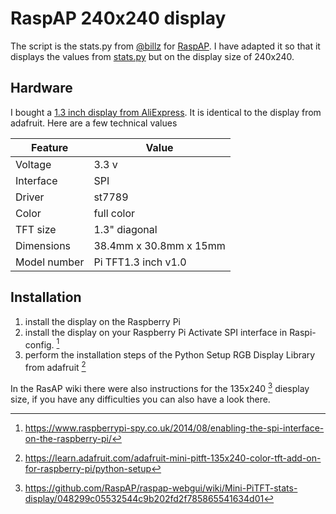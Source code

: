 # RaspAP 240x240 display

The script is the stats.py from [@billz](https://github.com/billz) for [RaspAP](https://github.com/RaspAP).
I have adapted it so that it displays the values from [stats.py](https://github.com/RaspAP/raspap-webgui/blob/master/app/pitft/stats.py) but on the display size of 240x240.


## Hardware
I bought a [1.3 inch display from AliExpress](https://aliexpress.com/item/1005001746881831.html). It is identical to the display from adafruit.
Here are a few technical values

| Feature      | Value                   |
|--------------|-------------------------|
| Voltage      | 3.3 v                   |
| Interface    | SPI                     |
| Driver       | st7789                  |
| Color        | full color              |
| TFT size     | 1.3" diagonal           |
| Dimensions   | 38.4mm x 30.8mm x 15mm  |
| Model number | Pi TFT1.3 inch v1.0     |


## Installation
1. install the display on the Raspberry Pi
2. install the display on your Raspberry Pi Activate SPI interface in Raspi-config. [^1]
3. perform the installation steps of the Python Setup RGB Display Library from adafruit [^2]

In the RasAP wiki there were also instructions for the 135x240 [^3] diesplay size, if you have any difficulties you can also have a look there.

[^1]: https://www.raspberrypi-spy.co.uk/2014/08/enabling-the-spi-interface-on-the-raspberry-pi/
[^2]: https://learn.adafruit.com/adafruit-mini-pitft-135x240-color-tft-add-on-for-raspberry-pi/python-setup
[^3]: https://github.com/RaspAP/raspap-webgui/wiki/Mini-PiTFT-stats-display/048299c05532544c9b202fd2f785865541634d01
